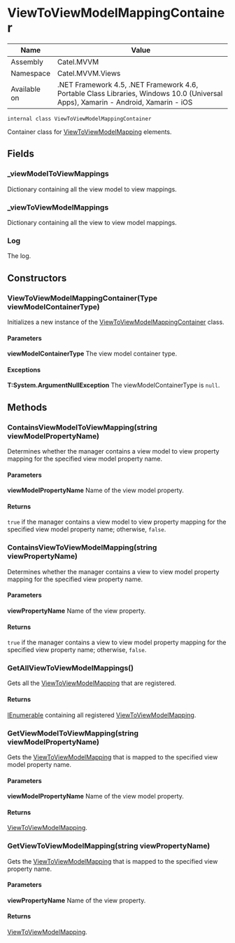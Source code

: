 

# ViewToViewModelMappingContainer

Name|Value
---|---
Assembly|Catel.MVVM
Namespace|Catel.MVVM.Views
Available on|.NET Framework 4.5, .NET Framework 4.6, Portable Class Libraries, Windows 10.0 (Universal Apps), Xamarin - Android, Xamarin - iOS

```
internal class ViewToViewModelMappingContainer
```

Container class for [ViewToViewModelMapping](#) elements.



## Fields

### _viewModelToViewMappings

Dictionary containing all the view model to view mappings.



### _viewToViewModelMappings

Dictionary containing all the view to view model mappings.



### Log

The log.



## Constructors

### ViewToViewModelMappingContainer(Type viewModelContainerType)

Initializes a new instance of the [ViewToViewModelMappingContainer](#) class.

#### Parameters

**viewModelContainerType**
The view model container type.

#### Exceptions

**T:System.ArgumentNullException**
The viewModelContainerType is ```null```.



## Methods

### ContainsViewModelToViewMapping(string viewModelPropertyName)

Determines whether the manager contains a view model to view property mapping for the specified view model property name.

#### Parameters

**viewModelPropertyName**
Name of the view model property.

#### Returns

```true``` if the manager contains a view model to view property mapping for the specified view model property name; otherwise, ```false```.



### ContainsViewToViewModelMapping(string viewPropertyName)

Determines whether the manager contains a view to view model property mapping for the specified view property name.

#### Parameters

**viewPropertyName**
Name of the view property.

#### Returns

```true``` if the manager contains a view to view model property mapping for the specified view property name; otherwise, ```false```.



### GetAllViewToViewModelMappings()

Gets all the [ViewToViewModelMapping](#) that are registered.

#### Returns

[IEnumerable](#) containing all registered [ViewToViewModelMapping](#).



### GetViewModelToViewMapping(string viewModelPropertyName)

Gets the [ViewToViewModelMapping](#) that is mapped to the specified view model property name.

#### Parameters

**viewModelPropertyName**
Name of the view model property.

#### Returns

[ViewToViewModelMapping](#).



### GetViewToViewModelMapping(string viewPropertyName)

Gets the [ViewToViewModelMapping](#) that is mapped to the specified view property name.

#### Parameters

**viewPropertyName**
Name of the view property.

#### Returns

[ViewToViewModelMapping](#).



